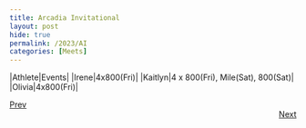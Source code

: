 ```yaml
---
title: Arcadia Invitational
layout: post
hide: true
permalink: /2023/AI
categories: [Meets]
---
```


|Athlete|Events|
|Irene|4x800(Fri)|
|Kaitlyn|4 x 800(Fri), Mile(Sat), 800(Sat)|
|Olivia|4x800(Fri)|

<div style="text-align: left"> <a href="{{site.baseurl}}/2023/PO">Prev</a></div> 
<div style="text-align: right"> <a href="{{site.baseurl}}/2023/MSR">Next</a></div>